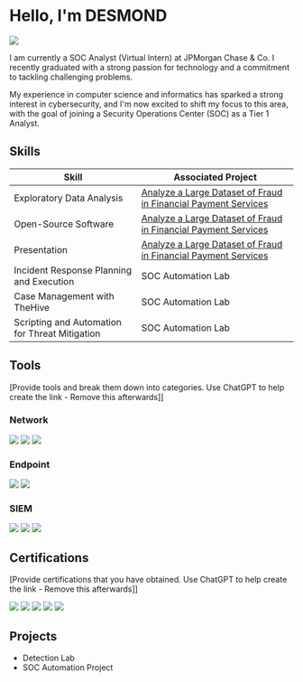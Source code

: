 # Hello, I'm DESMOND
<a href="https://www.linkedin.com/in/desmond-chiwedere-079a01167/"><img src="https://img.shields.io/badge/-LinkedIn-0072b1?&style=for-the-badge&logo=linkedin&logoColor=white" /></a>


I am currently a SOC Analyst (Virtual Intern) at JPMorgan Chase & Co. I recently graduated with a strong passion for technology and a commitment to tackling challenging problems.

My experience in computer science and informatics has sparked a strong interest in cybersecurity, and I'm now excited to shift my focus to this area, with the goal of joining a Security Operations Center (SOC) as a Tier 1 Analyst.

## Skills


| Skill                                         | Associated Project         |
|-----------------------------------------------|----------------------------|
| Exploratory Data Analysis                     | <a href="http://localhost:8890/notebooks/Downloads/task1.ipynb?">Analyze a Large Dataset of Fraud in Financial Payment Services</a>|
| Open-Source Software                          | <a href="http://localhost:8890/notebooks/Downloads/task1.ipynb?">Analyze a Large Dataset of Fraud in Financial Payment Services</a>|
| Presentation                                  | <a href="http://localhost:8890/notebooks/Downloads/task1.ipynb?">Analyze a Large Dataset of Fraud in Financial Payment Services</a>||
| Incident Response Planning and Execution      | SOC Automation Lab|
| Case Management with TheHive                  | SOC Automation Lab|
| Scripting and Automation for Threat Mitigation | SOC Automation Lab|

## Tools
[Provide tools and break them down into categories. Use ChatGPT to help create the link - Remove this afterwards]]

### Network
<div>
    <img src="https://img.shields.io/badge/-Wireshark-1679A7?&style=for-the-badge&logo=Wireshark&logoColor=white" />
    <img src="https://img.shields.io/badge/-Suricata-EF3B2D?&style=for-the-badge&logo=Suricata&logoColor=white" />
    <img src="https://img.shields.io/badge/-Zeek-777BB4?&style=for-the-badge&logo=Zeek&logoColor=white" />
</div>

### Endpoint
<div>
    <img src="https://img.shields.io/badge/-Microsoft_Defender_for_Endpoint-00A4EF?&style=for-the-badge&logo=Microsoft&logoColor=white" />
    <img src="https://img.shields.io/badge/-Velociraptor-4B275F?&style=for-the-badge&logo=Velociraptor&logoColor=white" />
</div>

### SIEM
<div>
    <img src="https://img.shields.io/badge/-Microsoft_Sentinel-0078D4?&style=for-the-badge&logo=Microsoft&logoColor=white" />
    <img src="https://img.shields.io/badge/-Splunk-000000?&style=for-the-badge&logo=Splunk&logoColor=white" />
    <img src="https://img.shields.io/badge/-Elastic-005571?&style=for-the-badge&logo=Elastic&logoColor=white" />
</div>

## Certifications
[Provide certifications that you have obtained. Use ChatGPT to help create the link - Remove this afterwards]]
<div>
<img src="https://img.shields.io/badge/-Security%2B-FF0000?&style=for-the-badge&logo=CompTIA&logoColor=white" />
<img src="https://img.shields.io/badge/-Network%2B-007ACC?&style=for-the-badge&logo=CompTIA&logoColor=white" />
<img src="https://img.shields.io/badge/-A%2B-4D4D4D?&style=for-the-badge&logo=CompTIA&logoColor=white" />
<img src="https://img.shields.io/badge/-CDSA-006400?&style=for-the-badge&logoColor=white" />
<img src="https://img.shields.io/badge/-CCD-000080?&style=for-the-badge&logoColor=white" />
</div>

## Projects
- Detection Lab
- SOC Automation Project
